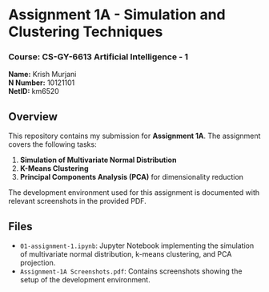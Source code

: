 # Assignment 1A - Simulation and Clustering Techniques

### Course: CS-GY-6613 Artificial Intelligence - 1
**Name:** Krish Murjani  
**N Number:** 10121101  
**NetID:** km6520

## Overview
This repository contains my submission for **Assignment 1A**. The assignment covers the following tasks:

1. **Simulation of Multivariate Normal Distribution**
2. **K-Means Clustering**
3. **Principal Components Analysis (PCA)** for dimensionality reduction

The development environment used for this assignment is documented with relevant screenshots in the provided PDF.

## Files

- `01-assignment-1.ipynb`: Jupyter Notebook implementing the simulation of multivariate normal distribution, k-means clustering, and PCA projection.
- `Assignment-1A Screenshots.pdf`: Contains screenshots showing the setup of the development environment.
